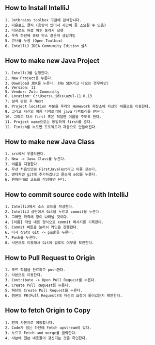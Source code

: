 ## How to Install IntelliJ

```make
1. Jetbrains toolbox 구글에 검색합니다.
2. 다운로드 클릭 (용량이 있어서 시간이 좀 소요될 수 있음)
3. 다운로드 완료 이후 눌러서 실행
4. 우측 하단에 큐브 박스 같은게 생길거임
5. 큐브를 누름 (Open Toolbox)
6. IntelliJ IDEA Community Edition 설치
```

## How to make new Java Project

```make
1. IntelliJ를 실행한다.
2. New Project를 누른다.
3. Download JDK를 누른다. (No SDK라고 나오는 경우에만)
4. Version: 11
5. Vendor: Zulu Community
6. Location: C:\Users\.jdks\azul-11.0.13
7. 설치 완료 후 Next
8. Project location 부분을 우리의 Homework 저장소에 자신의 이름으로 이동한다.
9. 그리고 자신의 이름 디렉토리에 java 디렉토리를 만든다.
10. 그리고 다시 first 혹은 적절한 이름을 주도록 한다.
11. Project name으로는 동일하게 first를 준다.
12. Finish를 누르면 프로젝트가 자동으로 만들어진다.
```

## How to make new Java Class

```make
1. src에서 우클릭한다.
2. New -> Java Class를 누른다.
3. 이름을 지정한다.
4. 우선 처음인만큼 FirstJavaTest라고 이름 짓는다.
5. 앤터치면 git에 추가하겠냐고 묻는데 add를 누른다.
6. 원하는대로 코드를 작성하면 된다.
```

## How to commit source code with IntelliJ

```make
1. IntelliJ에서 소스 코드를 작성한다.
2. IntelliJ 상단에서 Git을 누르고 commit을 누른다.
3. 그러면 좌측에 창이 나타날 것이다.
4. [이름] 작업 내용 형식으로 commit 메시지를 기록한다.
5. Commit 버튼을 눌러서 커밋을 진행한다.
6. 다시 상단의 Git -> push를 누른다.
7. Push를 누른다.
8. 사본으로 이동해서 Git에 업로드 여부를 확인한다.
```

## How to Pull Request to Origin

```make
1. 코드 작업을 완료하고 push한다.
2. 사본으로 이동한다.
3. Contribute -> Open Pull Request를 누른다.
4. Create Pull Request를 누른다.
5. 하단의 Create Pull Request를 누른다.
6. 원본의 PR(Pull Request)에 자신의 요청이 들어갔는지 확인한다.
```

## How to fetch Origin to Copy

```make
1. 먼저 사본으로 이동합니다.
2. Code가 있는 하단에 Fetch upstream이 있다.
3. 누르고 Fetch and merge를 클릭한다.
4. 사본에 원본 내용들이 갱신되는 것을 확인한다.
```

